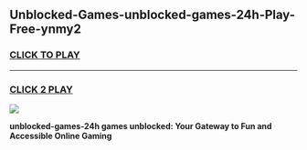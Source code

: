 
## Unblocked-Games-unblocked-games-24h-Play-Free-ynmy2
<h3>
<a href="https://premium76.site?title=unblocked-games-24h&ref=12A">CLICK TO PLAY</a></h3>
<hr>

<h3>
<a href="https://premium76.site?title=unblocked-games-24h&ref=12A">CLICK 2 PLAY</a>
  
</h3>

<a href="https://premium76.site?title=unblocked-games-24h&ref=12A"><img src="https://clearcache.store/games.png"></a>


**unblocked-games-24h games unblocked: Your Gateway to Fun and Accessible Online Gaming**
